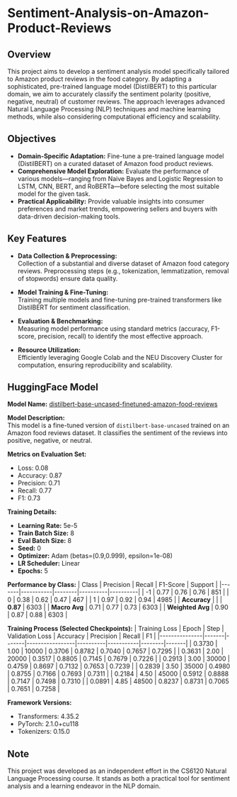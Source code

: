 # Sentiment-Analysis-on-Amazon-Product-Reviews

## Overview

This project aims to develop a sentiment analysis model specifically tailored to Amazon product reviews in the food category. By adapting a sophisticated, pre-trained language model (DistilBERT) to this particular domain, we aim to accurately classify the sentiment polarity (positive, negative, neutral) of customer reviews. The approach leverages advanced Natural Language Processing (NLP) techniques and machine learning methods, while also considering computational efficiency and scalability.

## Objectives

- **Domain-Specific Adaptation:** Fine-tune a pre-trained language model (DistilBERT) on a curated dataset of Amazon food product reviews.
- **Comprehensive Model Exploration:** Evaluate the performance of various models—ranging from Naive Bayes and Logistic Regression to LSTM, CNN, BERT, and RoBERTa—before selecting the most suitable model for the given task.
- **Practical Applicability:** Provide valuable insights into consumer preferences and market trends, empowering sellers and buyers with data-driven decision-making tools.

## Key Features

- **Data Collection & Preprocessing:**  
  Collection of a substantial and diverse dataset of Amazon food category reviews. Preprocessing steps (e.g., tokenization, lemmatization, removal of stopwords) ensure data quality.
  
- **Model Training & Fine-Tuning:**  
  Training multiple models and fine-tuning pre-trained transformers like DistilBERT for sentiment classification.
  
- **Evaluation & Benchmarking:**  
  Measuring model performance using standard metrics (accuracy, F1-score, precision, recall) to identify the most effective approach.
  
- **Resource Utilization:**  
  Efficiently leveraging Google Colab and the NEU Discovery Cluster for computation, ensuring reproducibility and scalability.


## HuggingFace Model

**Model Name:** [distilbert-base-uncased-finetuned-amazon-food-reviews](https://huggingface.co/jhan21/distilbert-base-uncased-finetuned-amazon-food-reviews)

**Model Description:**  
This model is a fine-tuned version of `distilbert-base-uncased` trained on an Amazon food reviews dataset. It classifies the sentiment of the reviews into positive, negative, or neutral.

**Metrics on Evaluation Set:**
- Loss: 0.08
- Accuracy: 0.87
- Precision: 0.71
- Recall: 0.77
- F1: 0.73

**Training Details:**
- **Learning Rate:** 5e-5
- **Train Batch Size:** 8
- **Eval Batch Size:** 8
- **Seed:** 0
- **Optimizer:** Adam (betas=(0.9,0.999), epsilon=1e-08)
- **LR Scheduler:** Linear
- **Epochs:** 5

**Performance by Class:**
| Class | Precision | Recall | F1-Score | Support |
|-------|-----------|--------|----------|----------|
| -1    | 0.77      | 0.76   | 0.76     | 851      |
| 0     | 0.38      | 0.62   | 0.47     | 467      |
| 1     | 0.97      | 0.92   | 0.94     | 4985     |
| **Accuracy**       |         |        | **0.87**  | 6303     |
| **Macro Avg**      | 0.71    | 0.77   | 0.73     | 6303     |
| **Weighted Avg**   | 0.90    | 0.87   | 0.88     | 6303     |

**Training Process (Selected Checkpoints):**
| Training Loss | Epoch | Step  | Validation Loss | Accuracy | Precision | Recall | F1    |
|---------------|-------|-------|-----------------|----------|-----------|--------|-------|
| 0.3730        | 1.00  | 10000 | 0.3706          | 0.8782   | 0.7040    | 0.7657 | 0.7295 |
| 0.3631        | 2.00  | 20000 | 0.3517          | 0.8805   | 0.7145    | 0.7679 | 0.7226 |
| 0.2913        | 3.00  | 30000 | 0.4759          | 0.8697   | 0.7132    | 0.7653 | 0.7239 |
| 0.2839        | 3.50  | 35000 | 0.4980          | 0.8755   | 0.7166    | 0.7693 | 0.7311 |
| 0.2184        | 4.50  | 45000 | 0.5912          | 0.8888   | 0.7147    | 0.7498 | 0.7310 |
| 0.0891        | 4.85  | 48500 | 0.8237          | 0.8731   | 0.7065    | 0.7651 | 0.7258 |

**Framework Versions:**
- Transformers: 4.35.2
- PyTorch: 2.1.0+cu118
- Tokenizers: 0.15.0

## Note
This project was developed as an independent effort in the CS6120 Natural Language Processing course. It stands as both a practical tool for sentiment analysis and a learning endeavor in the NLP domain.

